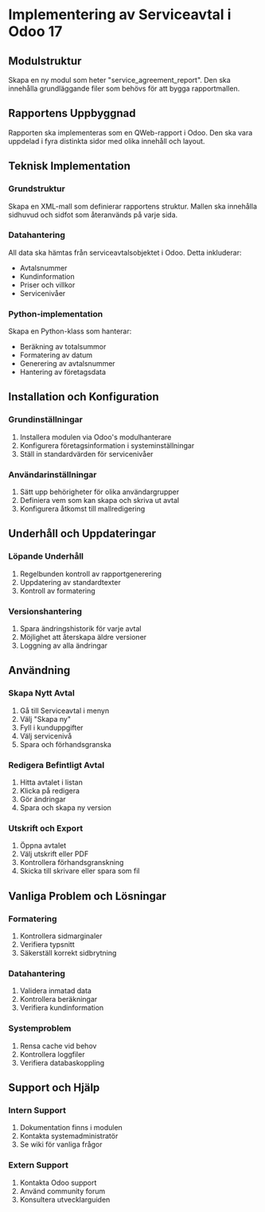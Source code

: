 
# Implementering av Serviceavtal i Odoo 17

## Modulstruktur
Skapa en ny modul som heter "service_agreement_report". Den ska innehålla grundläggande filer som behövs för att bygga rapportmallen.

## Rapportens Uppbyggnad
Rapporten ska implementeras som en QWeb-rapport i Odoo. Den ska vara uppdelad i fyra distinkta sidor med olika innehåll och layout.

## Teknisk Implementation

### Grundstruktur
Skapa en XML-mall som definierar rapportens struktur. Mallen ska innehålla sidhuvud och sidfot som återanvänds på varje sida.

### Datahantering
All data ska hämtas från serviceavtalsobjektet i Odoo. Detta inkluderar:
- Avtalsnummer
- Kundinformation
- Priser och villkor
- Servicenivåer

### Python-implementation
Skapa en Python-klass som hanterar:
- Beräkning av totalsummor
- Formatering av datum
- Generering av avtalsnummer
- Hantering av företagsdata

## Installation och Konfiguration

### Grundinställningar
1. Installera modulen via Odoo's modulhanterare
2. Konfigurera företagsinformation i systeminställningar
3. Ställ in standardvärden för servicenivåer

### Användarinställningar
1. Sätt upp behörigheter för olika användargrupper
2. Definiera vem som kan skapa och skriva ut avtal
3. Konfigurera åtkomst till mallredigering

## Underhåll och Uppdateringar

### Löpande Underhåll
1. Regelbunden kontroll av rapportgenerering
2. Uppdatering av standardtexter
3. Kontroll av formatering

### Versionshantering
1. Spara ändringshistorik för varje avtal
2. Möjlighet att återskapa äldre versioner
3. Loggning av alla ändringar

## Användning

### Skapa Nytt Avtal
1. Gå till Serviceavtal i menyn
2. Välj "Skapa ny"
3. Fyll i kunduppgifter
4. Välj servicenivå
5. Spara och förhandsgranska

### Redigera Befintligt Avtal
1. Hitta avtalet i listan
2. Klicka på redigera
3. Gör ändringar
4. Spara och skapa ny version

### Utskrift och Export
1. Öppna avtalet
2. Välj utskrift eller PDF
3. Kontrollera förhandsgranskning
4. Skicka till skrivare eller spara som fil

## Vanliga Problem och Lösningar

### Formatering
1. Kontrollera sidmarginaler
2. Verifiera typsnitt
3. Säkerställ korrekt sidbrytning

### Datahantering
1. Validera inmatad data
2. Kontrollera beräkningar
3. Verifiera kundinformation

### Systemproblem
1. Rensa cache vid behov
2. Kontrollera loggfiler
3. Verifiera databaskoppling

## Support och Hjälp

### Intern Support
1. Dokumentation finns i modulen
2. Kontakta systemadministratör
3. Se wiki för vanliga frågor

### Extern Support
1. Kontakta Odoo support
2. Använd community forum
3. Konsultera utvecklarguiden
